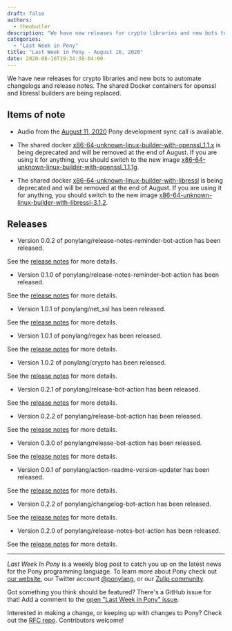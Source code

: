 ```yaml
---
draft: false
authors:
  - theobutler
description: "We have new releases for crypto libraries and new bots to automate changelogs and release notes. The shared Docker containers for openssl and libressl builders are being replaced."
categories:
  - "Last Week in Pony"
title: "Last Week in Pony - August 16, 2020"
date: 2020-08-16T19:34:38-04:00
---
```


We have new releases for crypto libraries and new bots to automate changelogs and release notes. The shared Docker containers for openssl and libressl builders are being replaced.
<!-- more -->

## Items of note

- Audio from the [August 11, 2020](https://sync-recordings.ponylang.io/r/2020_08_11.m4a) Pony development sync call is available.

- The shared docker [x86-64-unknown-linux-builder-with-openssl_1.1.x](https://github.com/ponylang/shared-docker/tree/main/x86-64-unknown-linux-builder-with-openssl_1.1.x) is being deprecated and will be removed at the end of August. If you are using it for anything, you should switch to the new image [x86-64-unknown-linux-builder-with-openssl_1.1.1g](https://github.com/ponylang/shared-docker/tree/main/x86-64-unknown-linux-builder-with-openssl_1.1.1g).

- The shared docker [x86-64-unknown-linux-builder-with-libressl](https://github.com/ponylang/shared-docker/tree/main/x86-64-unknown-linux-builder-with-libressl) is being deprecated and will be removed at the end of August. If you are using it for anything, you should switch to the new image [x86-64-unknown-linux-builder-with-libressl-3.1.2](https://github.com/ponylang/shared-docker/tree/main/x86-64-unknown-linux-builder-with-libressl-3.1.2).

## Releases

- Version 0.0.2 of ponylang/release-notes-reminder-bot-action has been released.

See the [release notes](https://github.com/ponylang/release-notes-reminder-bot-action/releases/tag/0.0.2) for more details.

- Version 0.1.0 of ponylang/release-notes-reminder-bot-action has been released.

See the [release notes](https://github.com/ponylang/release-notes-reminder-bot-action/releases/tag/0.1.0) for more details.

- Version 1.0.1 of ponylang/net_ssl has been released.

See the [release notes](https://github.com/ponylang/net_ssl/releases/tag/1.0.1) for more details.

- Version 1.0.1 of ponylang/regex has been released.

See the [release notes](https://github.com/ponylang/regex/releases/tag/1.0.1) for more details.

- Version 1.0.2 of ponylang/crypto has been released.

See the [release notes](https://github.com/ponylang/crypto/releases/tag/1.0.2) for more details.

- Version 0.2.1 of ponylang/release-bot-action has been released.

See the [release notes](https://github.com/ponylang/release-bot-action/releases/tag/0.2.1) for more details.

- Version 0.2.2 of ponylang/release-bot-action has been released.

See the [release notes](https://github.com/ponylang/release-bot-action/releases/tag/0.2.2) for more details.

- Version 0.3.0 of ponylang/release-bot-action has been released.

See the [release notes](https://github.com/ponylang/release-bot-action/releases/tag/0.3.0) for more details.

- Version 0.0.1 of ponylang/action-readme-version-updater has been released.

See the [release notes](https://github.com/ponylang/action-readme-version-updater/releases/tag/0.0.1) for more details.

- Version 0.2.2 of ponylang/changelog-bot-action has been released.

See the [release notes](https://github.com/ponylang/changelog-bot-action/releases/tag/0.2.2) for more details.

- Version 0.2.0 of ponylang/release-notes-bot-action has been released.

See the [release notes](https://github.com/ponylang/release-notes-bot-action/releases/tag/0.2.0) for more details.

---

_Last Week In Pony_ is a weekly blog post to catch you up on the latest news for the Pony programming language. To learn more about Pony check out [our website](https://ponylang.io), our Twitter account [@ponylang](https://twitter.com/ponylang), or our [Zulip community](https://ponylang.zulipchat.com).

Got something you think should be featured? There's a GitHub issue for that! Add a comment to the [open "Last Week in Pony" issue](https://github.com/ponylang/ponylang.github.io/issues?q=is%3Aissue+is%3Aopen+label%3Alast-week-in-pony).

Interested in making a change, or keeping up with changes to Pony? Check out the [RFC repo](https://github.com/ponylang/rfcs). Contributors welcome!
